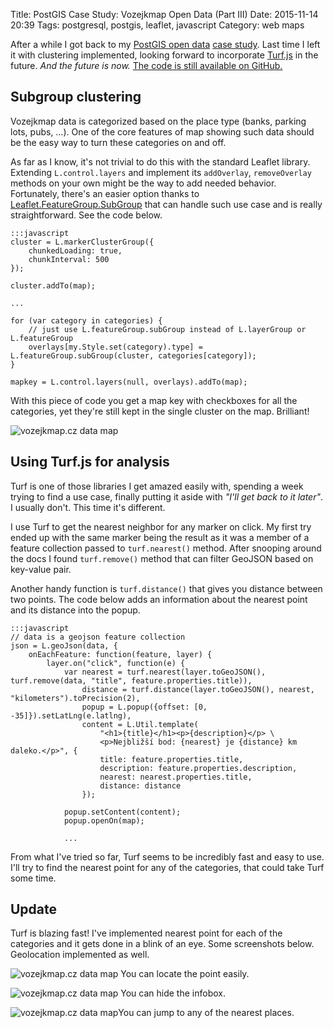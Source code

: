 Title: PostGIS Case Study: Vozejkmap Open Data (Part III)
Date: 2015-11-14 20:39
Tags: postgresql, postgis, leaflet, javascript
Category: web maps

After a while I got back to my [PostGIS open data]({filename}../2014/postgis-case-study-vozejkmap-open-data-part-i.md) [case study]({filename}postgis-case-study-vozejkmap-open-data-part-ii.md). Last time I left it with clustering implemented, looking forward to incorporate [Turf.js](http://turfjs.org) in the future. *And the future is now.* [The code is still available on GitHub.](https://github.com/zimmicz/vozejkmap-to-postgis)

## Subgroup clustering
Vozejkmap data is categorized based on the place type (banks, parking lots, pubs, &hellip;). One of the core features of map showing such data should be the easy way to turn these categories on and off.

As far as I know, it's not trivial to do this with the standard Leaflet library. Extending `L.control.layers` and implement its `addOverlay`, `removeOverlay` methods on your own might be the way to add needed behavior. Fortunately, there's an easier option thanks to [Leaflet.FeatureGroup.SubGroup](https://github.com/ghybs/Leaflet.FeatureGroup.SubGroup) that can handle such use case and is really straightforward. See the code below.

    :::javascript
    cluster = L.markerClusterGroup({
        chunkedLoading: true,
        chunkInterval: 500
    });

    cluster.addTo(map);
    
    ...

    for (var category in categories) {
        // just use L.featureGroup.subGroup instead of L.layerGroup or L.featureGroup
        overlays[my.Style.set(category).type] = L.featureGroup.subGroup(cluster, categories[category]);
    }

    mapkey = L.control.layers(null, overlays).addTo(map);

With this piece of code you get a map key with checkboxes for all the categories, yet they're still kept in the single cluster on the map. Brilliant!

<img src="{filename}/assets/postgis-case-study-vozejkmap-open-data-part-iii/map.png" title="vozejkmap.cz data map" class="img-responsive centered">

## Using Turf.js for analysis

Turf is one of those libraries I get amazed easily with, spending a week trying to find a use case, finally putting it aside with *"I'll get back to it later"*. I usually don't. This time it's different.

I use Turf to get the nearest neighbor for any marker on click. My first try ended up with the same marker being the result as it was a member of a feature collection passed to `turf.nearest()` method. After snooping around the docs I found `turf.remove()` method that can filter GeoJSON based on key-value pair.

Another handy function is `turf.distance()` that gives you distance between two points. The code below adds an information about the nearest point and its distance into the popup.

    :::javascript
    // data is a geojson feature collection
    json = L.geoJson(data, {
        onEachFeature: function(feature, layer) {
            layer.on("click", function(e) {
                var nearest = turf.nearest(layer.toGeoJSON(), turf.remove(data, "title", feature.properties.title)),
                    distance = turf.distance(layer.toGeoJSON(), nearest, "kilometers").toPrecision(2),
                    popup = L.popup({offset: [0, -35]}).setLatLng(e.latlng),
                    content = L.Util.template(
                        "<h1>{title}</h1><p>{description}</p> \
                        <p>Nejbližší bod: {nearest} je {distance} km daleko.</p>", {
                        title: feature.properties.title,
                        description: feature.properties.description,
                        nearest: nearest.properties.title,
                        distance: distance
                    });

                popup.setContent(content);
                popup.openOn(map);

                ...

From what I've tried so far, Turf seems to be incredibly fast and easy to use. I'll try to find the nearest point for any of the categories, that could take Turf some time.

## Update

Turf is blazing fast! I've implemented nearest point for each of the categories and it gets done in a blink of an eye. Some screenshots below. Geolocation implemented as well.

<p><img src="{filename}/assets/postgis-case-study-vozejkmap-open-data-part-iii/screen1.png" title="vozejkmap.cz data map" class="img-responsive centered"> You can locate the point easily.</p>
<p><img src="{filename}/assets/postgis-case-study-vozejkmap-open-data-part-iii/screen2.png" title="vozejkmap.cz data map" class="img-responsive centered"> You can hide the infobox.</p>
<p><img src="{filename}/assets/postgis-case-study-vozejkmap-open-data-part-iii/screen3.png" title="vozejkmap.cz data map" class="img-responsive centered">You can jump to any of the nearest places.</p>
